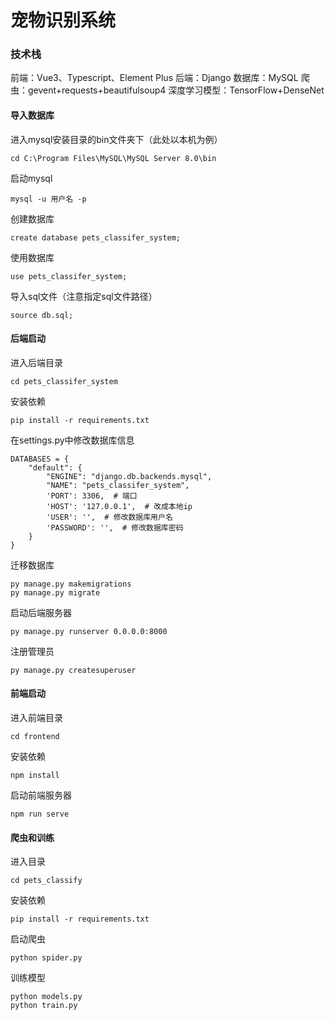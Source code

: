 # 宠物识别系统

### 技术栈
前端：Vue3、Typescript、Element Plus
后端：Django
数据库：MySQL
爬虫：gevent+requests+beautifulsoup4
深度学习模型：TensorFlow+DenseNet

#### 导入数据库

进入mysql安装目录的bin文件夹下（此处以本机为例）

```
cd C:\Program Files\MySQL\MySQL Server 8.0\bin
```

启动mysql

```
mysql -u 用户名 -p
```

创建数据库

```
create database pets_classifer_system;
```

使用数据库

```
use pets_classifer_system;
```

导入sql文件（注意指定sql文件路径）

```
source db.sql;
```

#### 后端启动

进入后端目录

```
cd pets_classifer_system
```

安装依赖

```
pip install -r requirements.txt
```

在settings.py中修改数据库信息

```
DATABASES = {
    "default": {
        "ENGINE": "django.db.backends.mysql",
        "NAME": "pets_classifer_system",
        'PORT': 3306,  # 端口
        'HOST': '127.0.0.1',  # 改成本地ip
        'USER': '',  # 修改数据库用户名
        'PASSWORD': '',  # 修改数据库密码
    }
}
```

迁移数据库

```
py manage.py makemigrations
py manage.py migrate
```

启动后端服务器

```
py manage.py runserver 0.0.0.0:8000
```

注册管理员

```
py manage.py createsuperuser
```

#### 前端启动

进入前端目录

```
cd frontend
```

安装依赖

```
npm install
```

启动前端服务器

```
npm run serve
```

#### 爬虫和训练

进入目录

```
cd pets_classify
```

安装依赖

```
pip install -r requirements.txt
```

启动爬虫

```
python spider.py
```

训练模型

```
python models.py
python train.py
```
